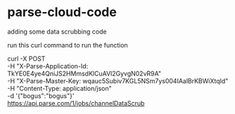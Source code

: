 parse-cloud-code
================

adding some data scrubbing code

run this curl command to run the function

curl -X POST \
  -H "X-Parse-Application-Id: TkYE0E4ye4QniJS2HMmsdKlCuAVl2GyvgN02vR9A" \
  -H "X-Parse-Master-Key: wqauc5Subiv7KGL5NSm7ys004IAalBrKBWiXtqId" \
  -H "Content-Type: application/json" \
  -d '{"bogus":"bogus"}' \
  https://api.parse.com/1/jobs/channelDataScrub
